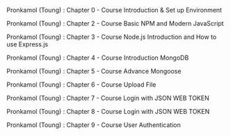 Pronkamol (Toung) : Chapter 0 - Course
Introduction & Set up Environment

Pronkamol (Toung) : Chapter 2 - Course
Basic NPM and Modern JavaScript

Pronkamol (Toung) : Chapter 3 - Course
Node.js Introduction and How to use Express.js

Pronkamol (Toung) : Chapter 4 - Course
Introduction MongoDB

Pronkamol (Toung) : Chapter 5 - Course
Advance Mongoose

Pronkamol (Toung) : Chapter 6 - Course
Upload File

Pronkamol (Toung) : Chapter 7 - Course
Login with JSON WEB TOKEN

Pronkamol (Toung) : Chapter 8 - Course
Login with JSON WEB TOKEN

Pronkamol (Toung) : Chapter 9 - Course
User Authentication